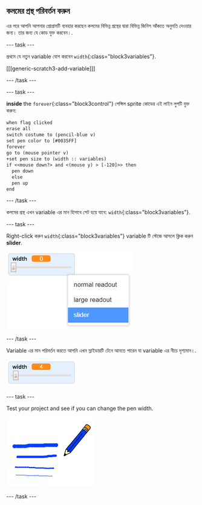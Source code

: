 ## কলমের প্রস্থ পরিবর্তন করুন

এর পরে আপনি আপনার প্রোগ্রামটি ব্যবহার করছেন কলমের বিভিন্ন প্রস্থের দ্বারা বিভিন্ন জিনিস আঁকতে অনুমতি দেওয়ার জন্য। তার জন্য যে কোড যুক্ত করবেন।.

\--- task \---

প্রথমে যে নতুন variable যোগ করবেন `width`{:class="block3variables"}.

[[[generic-scratch3-add-variable]]]

\--- /task \---

\--- task \---

**inside** the `forever`{:class="block3control"} পেন্সিল sprite কোডের এই লাইন লুপটি যুক্ত করুন:

```blocks3
when flag clicked
erase all
switch costume to (pencil-blue v)
set pen color to [#0035FF]
forever
go to (mouse pointer v)
+set pen size to (width :: variables)
if <<mouse down?> and <(mouse y) > [-120]>> then 
  pen down
  else
  pen up
end
```

\--- /task \---

কলমের প্রস্থ এখন variable এর মান হিসাবে সেট হয়ে যাবে: `width`{:class="block3variables"}.

\--- task \---

Right-click করুন `width`{:class="block3variables"} variable টি স্টেজে আসলে ক্লিক করুন **slider**.

![screenshot](images/paint-slider.png)

\--- /task \---

Variable এর মান পরিবর্তন করতে আপনি এখন স্লাইডারটি টেনে আনতে পারেন যা variable এর নীচে দৃশ্যমান।.

![screenshot](images/paint-slider-change.png)

\--- task \---

Test your project and see if you can change the pen width.

![screenshot](images/paint-width-test.png)

\--- /task \---
